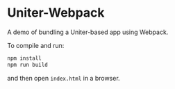 Uniter-Webpack
==============

A demo of bundling a Uniter-based app using Webpack.

To compile and run:

```javascript
npm install
npm run build
```

and then open `index.html` in a browser.
